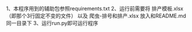 1、本程序用到的辅助包参照requirements.txt
2、运行前需要将 排产模板.xlsx（即那个3行固定不变的文件） 以及 爬虫-排号和排产.xlsx 放入和README.md同一目录下
3、运行run.py即可运行程序